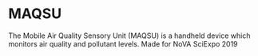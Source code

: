 # MAQSU
The Mobile Air Quality Sensory Unit (MAQSU) is a handheld device which monitors air quality and pollutant levels.
Made for NoVA SciExpo 2019
